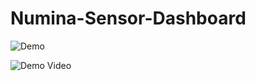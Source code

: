 # Numina-Sensor-Dashboard
![Demo](demo_video.gif)


![Demo Video]("https://drive.google.com/file/d/1nB7_ngPQzft0jY9Ks1h6hUNY9euI0CvM/preview")
